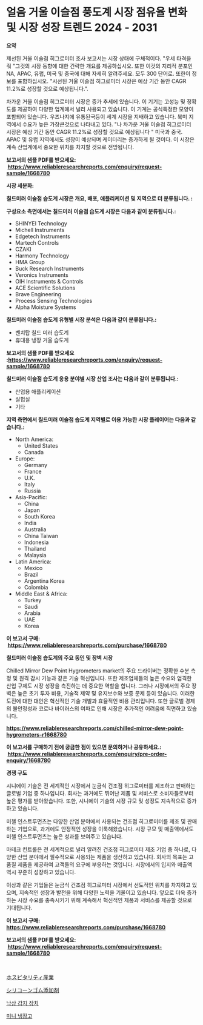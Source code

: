 <p><h1>얼음 거울 이슬점 풍도계 시장 점유율 변화 및 시장 성장 트렌드 2024 - 2031</h1></p><p><strong>요약</strong></p>
<p><p>제선된 거울 이슬점 히그로미터 조사 보고서는 시장 상태에 구체적이다. "우세 타격을 줘 "그것의 시장 동향에 대한 간략한 개요를 제공하십시오. 또한 이것의 지리적 분포인 NA, APAC, 유럽, 미국 및 중국에 대해 자세히 알려주세요. 모두 300 단어로. 또한이 정보를 포함하십시오. "시선된 거울 이슬점 히그로미터 시장은 예상 기간 동안 CAGR 11.2%로 성장할 것으로 예상됩니다.".</p><p>차가운 거울 이슬점 히그로미터 시장은 증가 추세에 있습니다. 이 기기는 고성능 및 정확도를 제공하여 다양한 업계에서 널리 사용되고 있습니다. 이 기계는 공식특정한 모양이 포함되어 있습니다. 우즈나지에 유통된국등이 세계 시장을 지배하고 있습니다. 북미 지역에서 수요가 높은 가장큰것으로 나타내고 있다.  "나 차가운 거울 이슬점 히그로미터 시장은 예상 기간 동안 CAGR 11.2%로 성장할 것으로 예상됩니다 " 미국과 중국. APAC 및 유럽 지역에서도 성장이 예상되며 케이터리는 증가하게 될 것이다. 이 시장은 계속 산업계에서 중요한 위치를 차지할 것으로 전망됩니다.</p></p>
<p><strong>보고서의 샘플 PDF를 받으세요: &nbsp;<a href="https://www.reliableresearchreports.com/enquiry/request-sample/1668780">https://www.reliableresearchreports.com/enquiry/request-sample/1668780</a></strong></p>
<p><strong>시장 세분화:</strong></p>
<p><strong> 칠드미러 이슬점 습도계 시장은 개요, 배포, 애플리케이션 및 지역으로 더 분류됩니다. :</strong></p>
<p><strong>구성요소 측면에서는 칠드미러 이슬점 습도계 시장은 다음과 같이 분류됩니다.:</strong></p>
<p><ul><li>SHINYEI Technology</li><li>Michell Instruments</li><li>Edgetech Instruments</li><li>Martech Controls</li><li>CZAKI</li><li>Harmony Technology</li><li>HMA Group</li><li>Buck Research Instruments</li><li>Veronics Instruments</li><li>OIH Instruments & Controls</li><li>ACE Scientific Solutions</li><li>Brave Engineering</li><li>Process Sensing Technologies</li><li>Alpha Moisture Systems</li></ul></p>
<p><strong> 칠드미러 이슬점 습도계 유형별 시장 분석은 다음과 같이 분류됩니다.:</strong></p>
<p><ul><li>벤치탑 칠드 미러 습도계</li><li>휴대용 냉장 거울 습도계</li></ul></p>
<p><strong>보고서의 샘플 PDF를 받으세요 :<a href="https://www.reliableresearchreports.com/enquiry/request-sample/1668780">https://www.reliableresearchreports.com/enquiry/request-sample/1668780</a></strong></p>
<p><strong> 칠드미러 이슬점 습도계 응용 분야별 시장 산업 조사는 다음과 같이 분류됩니다.:</strong></p>
<p><ul><li>산업용 애플리케이션</li><li>실험실</li><li>기타</li></ul></p>
<p><strong>지역 측면에서 칠드미러 이슬점 습도계 지역별로 이용 가능한 시장 플레이어는 다음과 같습니다.:</strong></p>
<p><ul>
    <li>
        North America:
        <ul>
            <li>United States</li>
            <li>Canada</li>
        </ul>
    </li>
    <li>
        Europe:
        <ul>
            <li>Germany</li>
            <li>France</li>
            <li>U.K.</li>
            <li>Italy</li>
            <li>Russia</li>
        </ul>
    </li>
    <li>
        Asia-Pacific:
        <ul>
            <li>China</li>
            <li>Japan</li>
            <li>South Korea</li>
            <li>India</li>
            <li>Australia</li>
            <li>China Taiwan</li>
            <li>Indonesia</li>
            <li>Thailand</li>
            <li>Malaysia</li>
        </ul>
    </li>
    <li>
        Latin America:
        <ul>
            <li>Mexico</li>
            <li>Brazil</li>
            <li>Argentina Korea</li>
            <li>Colombia</li>
        </ul>
    </li>
    <li>
        Middle East & Africa:
        <ul>
            <li>Turkey</li>
            <li>Saudi</li>
            <li>Arabia</li>
            <li>UAE</li>
            <li>Korea</li>
        </ul>
    </li>
    </ul></p>
<p><strong>이 보고서 구매: &nbsp;<a href="https://www.reliableresearchreports.com/purchase/1668780">https://www.reliableresearchreports.com/purchase/1668780</a></strong></p>
<p><strong>칠드미러 이슬점 습도계의 주요 동인 및 장벽 시장</strong></p>
<p><p>Chilled Mirror Dew Point Hygrometers market의 주요 드라이버는 정확한 수분 측정 및 원격 감시 기능과 같은 기술 혁신입니다. 또한 제조업체들의 높은 수요와 엄격한 산업 규제도 시장 성장을 촉진하는 데 중요한 역할을 합니다. 그러나 시장에서의 주요 장벽은 높은 초기 투자 비용, 기술적 제약 및 유지보수와 보증 문제 등이 있습니다. 이러한 도전에 대한 대안은 혁신적인 기술 개발과 효율적인 비용 관리입니다. 또한 글로벌 경제의 불안정성과 코로나 바이러스의 여파로 인해 시장은 추가적인 어려움에 직면하고 있습니다.</p></p>
<p><strong><a href="https://www.reliableresearchreports.com/chilled-mirror-dew-point-hygrometers-r1668780">https://www.reliableresearchreports.com/chilled-mirror-dew-point-hygrometers-r1668780</a></strong></p>
<p><strong>이 보고서를 구매하기 전에 궁금한 점이 있으면 문의하거나 공유하세요.: &nbsp;<a href="https://www.reliableresearchreports.com/enquiry/pre-order-enquiry/1668780">https://www.reliableresearchreports.com/enquiry/pre-order-enquiry/1668780</a></strong></p>
<p><strong>경쟁 구도</strong></p>
<p><p>시니에이 기술은 전 세계적인 시장에서 눈금식 건조점 히그로미터를 제조하고 판매하는 글로벌 기업 중 하나입니다. 회사는 과거에도 뛰어난 제품 및 서비스로 소비자들로부터 높은 평가를 받아왔습니다. 또한, 시니에이 기술의 시장 규모 및 성장도 지속적으로 증가하고 있습니다. </p><p>미첼 인스트루먼츠는 다양한 산업 분야에서 사용되는 건조점 히그로미터를 제조 및 판매하는 기업으로, 과거에도 안정적인 성장을 이룩해왔습니다. 시장 규모 및 매출액에서도 미첼 인스트루먼츠는 높은 성과를 보여주고 있습니다.</p><p>마테크 컨트롤은 전 세계적으로 널리 알려진 건조점 히그로미터 제조 기업 중 하나로, 다양한 산업 분야에서 필수적으로 사용되는 제품을 생산하고 있습니다. 회사의 목표는 고품질 제품을 제공하여 고객들의 요구에 부응하는 것입니다. 시장에서의 입지와 매출액 역시 꾸준히 성장하고 있습니다.</p><p>이상과 같은 기업들은 눈금식 건조점 히그로미터 시장에서 선도적인 위치를 차지하고 있으며, 지속적인 성장과 발전을 위해 다양한 노력을 기울이고 있습니다. 앞으로 더욱 증가하는 시장 수요를 충족시키기 위해 계속해서 혁신적인 제품과 서비스를 제공할 것으로 기대됩니다.</p></p>
<p><strong>이 보고서 구매: &nbsp; <a href="https://www.reliableresearchreports.com/purchase/1668780">https://www.reliableresearchreports.com/purchase/1668780</a></strong></p>
<p><strong>보고서의 샘플 PDF를 받으세요: &nbsp;<a href="https://www.reliableresearchreports.com/enquiry/request-sample/1668780">https://www.reliableresearchreports.com/enquiry/request-sample/1668780</a></strong><strong></strong></p>
<p>&nbsp;</p>
<p><p><a href="https://medium.com/@akio198300/%E3%83%9B%E3%82%B9%E3%83%94%E3%82%BF%E3%83%AA%E3%83%86%E3%82%A3%E7%94%A3%E6%A5%AD%E5%B8%82%E5%A0%B4-2031%E5%B9%B4%E3%81%BE%E3%81%A7%E3%81%AE%E3%83%88%E3%83%AC%E3%83%B3%E3%83%89-%E4%BA%88%E6%B8%AC-%E7%AB%B6%E4%BA%89%E5%88%86%E6%9E%90-a5bb7b1f6efe">ホスピタリティ産業</a></p><p><a href="https://medium.com/@austinjames1907/%E3%82%B7%E3%83%AA%E3%82%B3%E3%83%BC%E3%83%B3%E3%82%B4%E3%83%A0%E6%B7%BB%E5%8A%A0%E5%89%A4%E5%B8%82%E5%A0%B4-%E3%82%BF%E3%82%A4%E3%83%97-%E7%94%A8%E9%80%94-%E5%9C%B0%E7%90%86%E3%81%AB%E3%82%88%E3%82%8B%E5%8C%85%E6%8B%AC%E7%9A%84%E3%81%AA%E8%A9%95%E4%BE%A1-d51b7169b368">シリコーンゴム添加剤</a></p><p><a href="https://medium.com/@londonacobson5656/%EC%B6%94%EB%9D%BD-%EA%B0%90%EC%A7%80-%EC%9E%A5%EC%B9%98-%EC%8B%9C%EC%9E%A5-%EC%A1%B0%EC%82%AC-%EB%B3%B4%EA%B3%A0%EC%84%9C-%EA%B7%B8-%EC%97%AD%EC%82%AC-%EB%B0%8F-2024%EB%85%84%EB%B6%80%ED%84%B0-2031%EB%85%84%EA%B9%8C%EC%A7%80%EC%9D%98-%EC%98%88%EC%B8%A1-493fef645e34">낙상 감지 장치</a></p><p><a href="https://medium.com/@jaleelweissnat2022/%EB%AF%B8%EB%8B%88-%EB%83%89%EC%9E%A5%EA%B3%A0-%EC%8B%9C%EC%9E%A5-%EC%9D%B8%EC%82%AC%EC%9D%B4%ED%8A%B8-%EC%8B%9C%EC%9E%A5-%EB%8F%99%ED%96%A5-%EC%84%B1%EC%9E%A5-2024%EB%85%84%EB%B6%80%ED%84%B0-2031%EB%85%84%EA%B9%8C%EC%A7%80-%EC%98%88%EC%B8%A1%EB%90%9C-%EA%B2%83-f69dd279a08d">미니 냉장고</a></p></p>